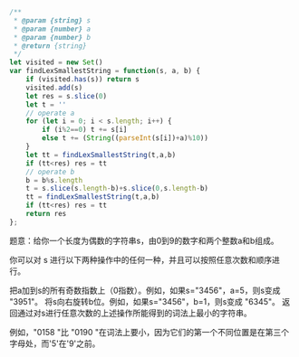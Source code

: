 ```javascript
/**
 * @param {string} s
 * @param {number} a
 * @param {number} b
 * @return {string}
 */
let visited = new Set()
var findLexSmallestString = function(s, a, b) {
    if (visited.has(s)) return s
    visited.add(s)
    let res = s.slice(0)
    let t = ''
    // operate a
    for (let i = 0; i < s.length; i++) {
        if (i%2==0) t += s[i]
        else t += (String((parseInt(s[i])+a)%10))
    }
    let tt = findLexSmallestString(t,a,b)
    if (tt<res) res = tt
    // operate b
    b = b%s.length
    t = s.slice(s.length-b)+s.slice(0,s.length-b)
    tt = findLexSmallestString(t,a,b)
    if (tt<res) res = tt
    return res
};
```

题意：给你一个长度为偶数的字符串s，由0到9的数字和两个整数a和b组成。

你可以对 s 进行以下两种操作中的任何一种，并且可以按照任意次数和顺序进行。

把a加到s的所有奇数指数上（0指数）。例如，如果s="3456"，a=5，则s变成 "3951"。
将s向右旋转b位。例如，如果s="3456"，b=1，则s变成 "6345"。
返回通过对s进行任意次数的上述操作所能得到的词法上最小的字符串。

例如，"0158 "比 "0190 "在词法上要小，因为它们的第一个不同位置是在第三个字母处，而'5'在'9'之前。

 